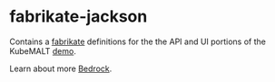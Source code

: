# fabrikate-jackson
Contains a [fabrikate](https://github.com/Microsoft/fabrikate) definitions for the the API and UI portions of the KubeMALT [demo](https://github.com/CatalystCode/kubemalt/tree/master/demo#monitoring-endpoints).

Learn about more [Bedrock](https://github.com/Microsoft/bedrock).
